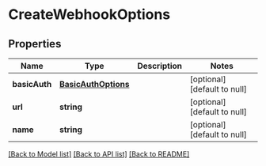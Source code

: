 # CreateWebhookOptions

## Properties
Name | Type | Description | Notes
------------ | ------------- | ------------- | -------------
**basicAuth** | [**BasicAuthOptions**](BasicAuthOptions.md) |  | [optional] [default to null]
**url** | **string** |  | [optional] [default to null]
**name** | **string** |  | [optional] [default to null]

[[Back to Model list]](../README.md#documentation-for-models) [[Back to API list]](../README.md#documentation-for-api-endpoints) [[Back to README]](../README.md)


